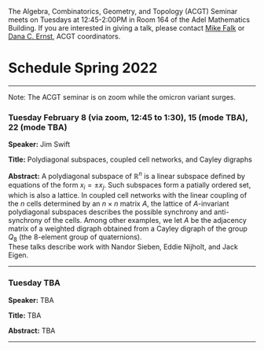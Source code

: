 The Algebra, Combinatorics, Geometry, and Topology (ACGT) Seminar meets on Tuesdays at 12:45-2:00PM in Room 164 of the Adel Mathematics Building. If you are interested in giving a talk, please contact [Mike Falk](mailto:Michael.Falk@nau.edu) or [Dana C. Ernst](http://danaernst.com), ACGT coordinators.

# Schedule Spring 2022 #

<hr>

Note:  The ACGT seminar is on zoom while the omicron variant surges.

### Tuesday February 8 (via zoom, 12:45 to 1:30), 15 (mode TBA), 22 (mode TBA)

**Speaker:** Jim Swift

**Title:** Polydiagonal subspaces, coupled cell networks, and Cayley digraphs

**Abstract:** A polydiagonal subspace of $\mathbb R^n$ is a linear subspace defined by equations of the form $x_i = \pm x_j$.
Such subspaces form a patially ordered set, which is also a lattice.  In coupled cell networks with the linear coupling of the $n$ cells determined by an $n \times n$ matrix $A$,
the lattice of $A$-invariant polydiagonal subspaces describes the possible synchrony and anti-synchrony of the cells.
Among other examples, we let $A$ be the adjacency matrix of a weighted digraph obtained from a Cayley digraph of the group $Q_8$ (the 8-element group of quaternions).  
These talks describe work with Nandor Sieben, Eddie Nijholt, and Jack Eigen.
<hr>

### Tuesday TBA

**Speaker:** TBA

**Title:** TBA

**Abstract:** TBA

<hr>
